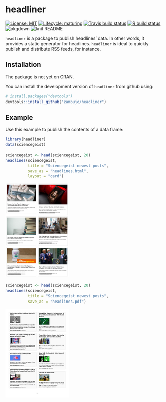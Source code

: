 
<!-- README.md is generated from README.Rmd. Please edit that file -->

# headliner

<!-- badges: start -->

[![License:
MIT](https://img.shields.io/github/license/mashape/apistatus.svg)](https://github.com/zambujo/headliner/blob/master/LICENSE)
[![Lifecycle:
maturing](https://img.shields.io/badge/lifecycle-maturing-blue.svg)](https://www.tidyverse.org/lifecycle/#maturing)
[![Travis build
status](https://travis-ci.org/zambujo/headliner.svg?branch=master)](https://travis-ci.org/zambujo/headliner)
[![R build
status](https://github.com/zambujo/headliner/workflows/R-CMD-check/badge.svg)](https://github.com/zambujo/headliner/actions)
![pkgdown](https://github.com/zambujo/headliner/workflows/pkgdown/badge.svg)
![knit
README](https://github.com/zambujo/headliner/workflows/Render%20README/badge.svg)
<!-- badges: end -->

`headliner` is a package to publish headlines’ data. In other words, it
provides a static generator for headlines. `headliner` is ideal to
quickly publish and distribute RSS feeds, for instance.

## Installation

The package is not yet on CRAN.

You can install the development version of `headliner` from github
using:

``` r
# install.packages("devtools")
devtools::install_github("zambujo/headliner")
```

## Example

Use this example to publish the contents of a data frame:

``` r
library(headliner)
data(sciencegeist)

sciencegeist <- head(sciencegeist, 20)
headlines(sciencegeist, 
          title = "Sciencegeist newest posts", 
          save_as = "headlines.html",
          layout = "card")
```

<img src="man/figures/README-sciencegeist_html.png" width="40%" />

``` r
sciencegeist <- head(sciencegeist, 20)
headlines(sciencegeist, 
          title = "Sciencegeist newest posts", 
          save_as = "headlines.pdf")
```

<img src="man/figures/README-sciencegeist_pdf.png" width="40%" />
